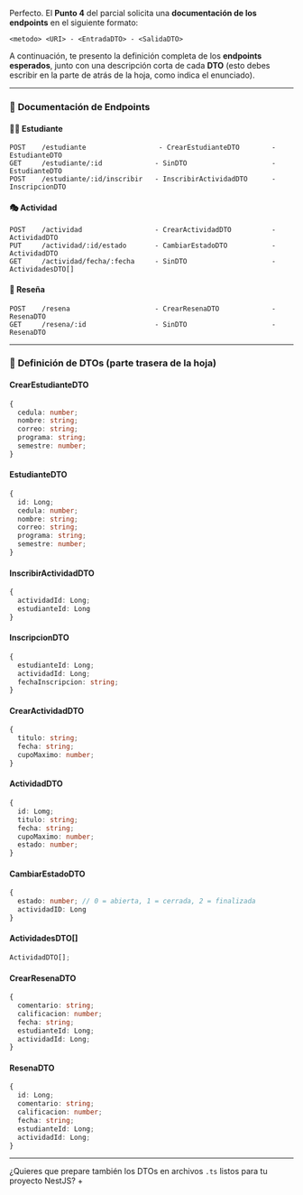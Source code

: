 Perfecto. El **Punto 4** del parcial solicita una **documentación de los endpoints** en el siguiente formato:

```
<metodo> <URI> - <EntradaDTO> - <SalidaDTO>
```

A continuación, te presento la definición completa de los **endpoints esperados**, junto con una descripción corta de cada **DTO** (esto debes escribir en la parte de atrás de la hoja, como indica el enunciado).

---

### 📄 **Documentación de Endpoints**

#### 🧑‍🎓 Estudiante

```
POST    /estudiante                  - CrearEstudianteDTO        - EstudianteDTO
GET     /estudiante/:id             - SinDTO                     - EstudianteDTO
POST    /estudiante/:id/inscribir   - InscribirActividadDTO      - InscripcionDTO
```

#### 🎭 Actividad

```
POST    /actividad                  - CrearActividadDTO          - ActividadDTO
PUT     /actividad/:id/estado       - CambiarEstadoDTO           - ActividadDTO
GET     /actividad/fecha/:fecha     - SinDTO                     - ActividadesDTO[]
```

#### 📝 Reseña

```
POST    /resena                     - CrearResenaDTO             - ResenaDTO
GET     /resena/:id                 - SinDTO                     - ResenaDTO
```

---

### 🧾 **Definición de DTOs (parte trasera de la hoja)**

#### CrearEstudianteDTO

```ts
{
  cedula: number;
  nombre: string;
  correo: string;
  programa: string;
  semestre: number;
}
```

#### EstudianteDTO

```ts
{
  id: Long;
  cedula: number;
  nombre: string;
  correo: string;
  programa: string;
  semestre: number;
}
```

#### InscribirActividadDTO

```ts
{
  actividadId: Long;
  estudianteId: Long
}
```

#### InscripcionDTO

```ts
{
  estudianteId: Long;
  actividadId: Long;
  fechaInscripcion: string;
}
```

#### CrearActividadDTO

```ts
{
  titulo: string;
  fecha: string;
  cupoMaximo: number;
}
```

#### ActividadDTO

```ts
{
  id: Lomg;
  titulo: string;
  fecha: string;
  cupoMaximo: number;
  estado: number;
}
```

#### CambiarEstadoDTO

```ts
{
  estado: number; // 0 = abierta, 1 = cerrada, 2 = finalizada
  actividadID: Long
}
```

#### ActividadesDTO\[]

```ts
ActividadDTO[];
```

#### CrearResenaDTO

```ts
{
  comentario: string;
  calificacion: number;
  fecha: string;
  estudianteId: Long;
  actividadId: Long;
}
```

#### ResenaDTO

```ts
{
  id: Long;
  comentario: string;
  calificacion: number;
  fecha: string;
  estudianteId: Long;
  actividadId: Long;
}
```

---

¿Quieres que prepare también los DTOs en archivos `.ts` listos para tu proyecto NestJS?
+